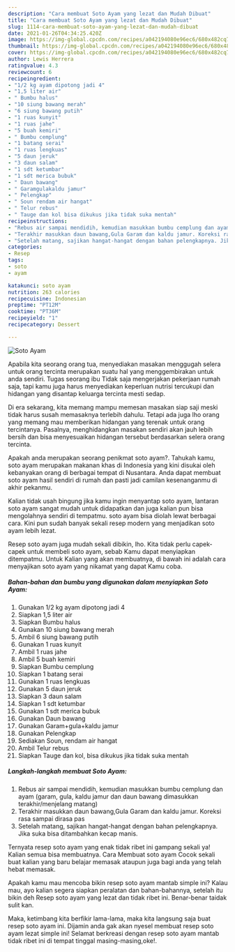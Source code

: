 ```yaml
---
description: "Cara membuat Soto Ayam yang lezat dan Mudah Dibuat"
title: "Cara membuat Soto Ayam yang lezat dan Mudah Dibuat"
slug: 1114-cara-membuat-soto-ayam-yang-lezat-dan-mudah-dibuat
date: 2021-01-26T04:34:25.420Z
image: https://img-global.cpcdn.com/recipes/a042194080e96ec6/680x482cq70/soto-ayam-foto-resep-utama.jpg
thumbnail: https://img-global.cpcdn.com/recipes/a042194080e96ec6/680x482cq70/soto-ayam-foto-resep-utama.jpg
cover: https://img-global.cpcdn.com/recipes/a042194080e96ec6/680x482cq70/soto-ayam-foto-resep-utama.jpg
author: Lewis Herrera
ratingvalue: 4.3
reviewcount: 6
recipeingredient:
- "1/2 kg ayam dipotong jadi 4"
- "1,5 liter air"
- " Bumbu halus"
- "10 siung bawang merah"
- "6 siung bawang putih"
- "1 ruas kunyit"
- "1 ruas jahe"
- "5 buah kemiri"
- " Bumbu cemplung"
- "1 batang serai"
- "1 ruas lengkuas"
- "5 daun jeruk"
- "3 daun salam"
- "1 sdt ketumbar"
- "1 sdt merica bubuk"
- " Daun bawang"
- " Garamgulakaldu jamur"
- " Pelengkap"
- " Soun rendam air hangat"
- " Telur rebus"
- " Tauge dan kol bisa dikukus jika tidak suka mentah"
recipeinstructions:
- "Rebus air sampai mendidih, kemudian masukkan bumbu cemplung dan ayam (garam, gula, kaldu jamur dan daun bawang dimasukkan terakhir/menjelang matang)"
- "Terakhir masukkan daun bawang,Gula Garam dan kaldu jamur. Koreksi rasa sampai dirasa pas"
- "Setelah matang, sajikan hangat-hangat dengan bahan pelengkapnya. Jika suka bisa ditambahkan kecap manis."
categories:
- Resep
tags:
- soto
- ayam

katakunci: soto ayam 
nutrition: 263 calories
recipecuisine: Indonesian
preptime: "PT12M"
cooktime: "PT36M"
recipeyield: "1"
recipecategory: Dessert

---
```



![Soto Ayam](https://img-global.cpcdn.com/recipes/a042194080e96ec6/680x482cq70/soto-ayam-foto-resep-utama.jpg)

Apabila kita seorang orang tua, menyediakan masakan menggugah selera untuk orang tercinta merupakan suatu hal yang menggembirakan untuk anda sendiri. Tugas seorang ibu Tidak saja mengerjakan pekerjaan rumah saja, tapi kamu juga harus menyediakan keperluan nutrisi tercukupi dan hidangan yang disantap keluarga tercinta mesti sedap.

Di era  sekarang, kita memang mampu memesan masakan siap saji meski tidak harus susah memasaknya terlebih dahulu. Tetapi ada juga lho orang yang memang mau memberikan hidangan yang terenak untuk orang tercintanya. Pasalnya, menghidangkan masakan sendiri akan jauh lebih bersih dan bisa menyesuaikan hidangan tersebut berdasarkan selera orang tercinta. 



Apakah anda merupakan seorang penikmat soto ayam?. Tahukah kamu, soto ayam merupakan makanan khas di Indonesia yang kini disukai oleh kebanyakan orang di berbagai tempat di Nusantara. Anda dapat membuat soto ayam hasil sendiri di rumah dan pasti jadi camilan kesenanganmu di akhir pekanmu.

Kalian tidak usah bingung jika kamu ingin menyantap soto ayam, lantaran soto ayam sangat mudah untuk didapatkan dan juga kalian pun bisa mengolahnya sendiri di tempatmu. soto ayam bisa diolah lewat berbagai cara. Kini pun sudah banyak sekali resep modern yang menjadikan soto ayam lebih lezat.

Resep soto ayam juga mudah sekali dibikin, lho. Kita tidak perlu capek-capek untuk membeli soto ayam, sebab Kamu dapat menyiapkan ditempatmu. Untuk Kalian yang akan membuatnya, di bawah ini adalah cara menyajikan soto ayam yang nikamat yang dapat Kamu coba.

<!--inarticleads1-->

##### Bahan-bahan dan bumbu yang digunakan dalam menyiapkan Soto Ayam:

1. Gunakan 1/2 kg ayam dipotong jadi 4
1. Siapkan 1,5 liter air
1. Siapkan  Bumbu halus
1. Gunakan 10 siung bawang merah
1. Ambil 6 siung bawang putih
1. Gunakan 1 ruas kunyit
1. Ambil 1 ruas jahe
1. Ambil 5 buah kemiri
1. Siapkan  Bumbu cemplung
1. Siapkan 1 batang serai
1. Gunakan 1 ruas lengkuas
1. Gunakan 5 daun jeruk
1. Siapkan 3 daun salam
1. Siapkan 1 sdt ketumbar
1. Gunakan 1 sdt merica bubuk
1. Gunakan  Daun bawang
1. Gunakan  Garam+gula+kaldu jamur
1. Gunakan  Pelengkap
1. Sediakan  Soun, rendam air hangat
1. Ambil  Telur rebus
1. Siapkan  Tauge dan kol, bisa dikukus jika tidak suka mentah




<!--inarticleads2-->

##### Langkah-langkah membuat Soto Ayam:

1. Rebus air sampai mendidih, kemudian masukkan bumbu cemplung dan ayam (garam, gula, kaldu jamur dan daun bawang dimasukkan terakhir/menjelang matang)
1. Terakhir masukkan daun bawang,Gula Garam dan kaldu jamur. Koreksi rasa sampai dirasa pas
1. Setelah matang, sajikan hangat-hangat dengan bahan pelengkapnya. Jika suka bisa ditambahkan kecap manis.




Ternyata resep soto ayam yang enak tidak ribet ini gampang sekali ya! Kalian semua bisa membuatnya. Cara Membuat soto ayam Cocok sekali buat kalian yang baru belajar memasak ataupun juga bagi anda yang telah hebat memasak.

Apakah kamu mau mencoba bikin resep soto ayam mantab simple ini? Kalau mau, ayo kalian segera siapkan peralatan dan bahan-bahannya, setelah itu bikin deh Resep soto ayam yang lezat dan tidak ribet ini. Benar-benar taidak sulit kan. 

Maka, ketimbang kita berfikir lama-lama, maka kita langsung saja buat resep soto ayam ini. Dijamin anda gak akan nyesel membuat resep soto ayam lezat simple ini! Selamat berkreasi dengan resep soto ayam mantab tidak ribet ini di tempat tinggal masing-masing,oke!.

